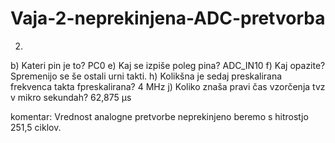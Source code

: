 # Vaja-2-neprekinjena-ADC-pretvorba
2.
b) Kateri pin je to? PC0
e) Kaj se izpiše poleg pina? ADC_IN10
f) Kaj opazite? Spremenijo se še ostali urni takti.
h) Kolikšna je sedaj preskalirana frekvenca takta fpreskalirana? 4 MHz
j) Koliko znaša pravi čas vzorčenja tvz v mikro sekundah? 62,875 µs

komentar:
Vrednost analogne pretvorbe neprekinjeno beremo s hitrostjo 251,5 ciklov.
